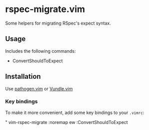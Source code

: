rspec-migrate.vim
===============

Some helpers for migrating RSpec's expect syntax.

## Usage

Includes the following commands:

* ConvertShouldToExpect

## Installation

Use [pathogen.vim](https://github.com/tpope/vim-pathogen) or [Vundle.vim](https://github.com/gmarik/Vundle.vim)

### Key bindings
To make it more convenient, add some key bindings to your `.vimrc`:

  " vim-rspec-migrate
  :noremap <leader>ew :ConvertShouldToExpect<CR>
